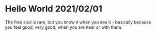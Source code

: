 # Hello World 2021/02/01

The free soul is rare, but you know it when you see it - basically because you feel good, very good, when you are near or with them.
